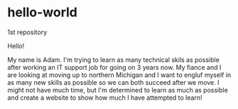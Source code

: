 # hello-world
1st repository

Hello!

My name is Adam. I'm trying to learn as many technical skils as possible after working an IT support job for going on 3 years now. My fiance and I are looking at moving up to northern Michigan and I want to engluf myself in as many new skills as possible so we can both succeed after we move. I might not have much time, but I'm determined to learn as much as possible and create a website to show how much I have attempted to learn!
